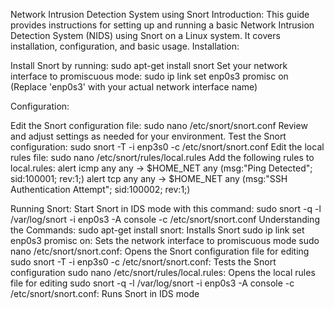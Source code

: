 Network Intrusion Detection System using Snort
Introduction:
This guide provides instructions for setting up and running a basic Network Intrusion Detection System (NIDS) using Snort on a Linux system. It covers installation, configuration, and basic usage.
Installation:

Install Snort by running:
sudo apt-get install snort
Set your network interface to promiscuous mode:
sudo ip link set enp0s3 promisc on (Replace 'enp0s3' with your actual network interface name)

Configuration:

Edit the Snort configuration file:
sudo nano /etc/snort/snort.conf
Review and adjust settings as needed for your environment.
Test the Snort configuration:
sudo snort -T -i enp3s0 -c /etc/snort/snort.conf
Edit the local rules file:
sudo nano /etc/snort/rules/local.rules
Add the following rules to local.rules:
alert icmp any any -> $HOME_NET any (msg:"Ping Detected"; sid:100001; rev:1;)
alert tcp any any -> $HOME_NET any (msg:"SSH Authentication Attempt"; sid:100002; rev:1;)

Running Snort:
Start Snort in IDS mode with this command:
sudo snort -q -l /var/log/snort -i enp0s3 -A console -c /etc/snort/snort.conf
Understanding the Commands:
sudo apt-get install snort: Installs Snort
sudo ip link set enp0s3 promisc on: Sets the network interface to promiscuous mode
sudo nano /etc/snort/snort.conf: Opens the Snort configuration file for editing
sudo snort -T -i enp3s0 -c /etc/snort/snort.conf: Tests the Snort configuration
sudo nano /etc/snort/rules/local.rules: Opens the local rules file for editing
sudo snort -q -l /var/log/snort -i enp0s3 -A console -c /etc/snort/snort.conf: Runs Snort in IDS mode


